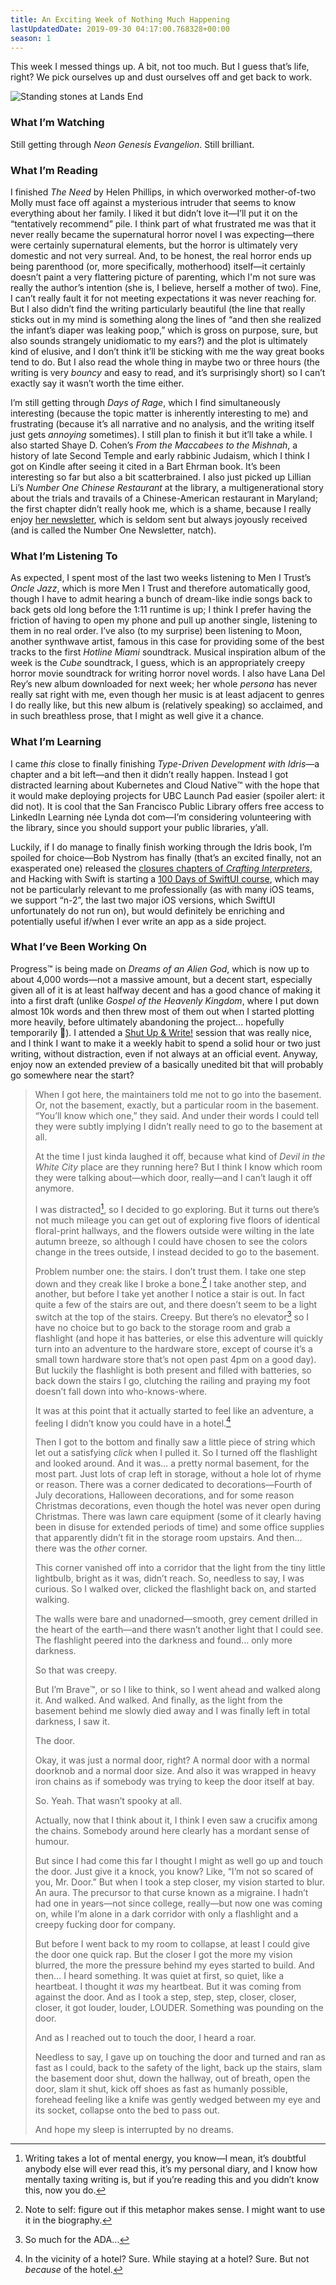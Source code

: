 ```yaml
---
title: An Exciting Week of Nothing Much Happening
lastUpdatedDate: 2019-09-30 04:17:00.768328+00:00 
season: 1
---
```


This week I messed things up. A bit, not too much. But I guess that’s life, right? We pick ourselves up and dust ourselves off and get back to work.

![Standing stones at Lands End](../../assets/newsletters/standing_stones.jpg)

### What I’m Watching

Still getting through *Neon Genesis Evangelion*. Still brilliant.

### What I’m Reading

I finished *The Need* by Helen Phillips, in which overworked mother-of-two Molly must face off against a mysterious intruder that seems to know everything about her family. I liked it but didn’t love it—I’ll put it on the “tentatively recommend” pile. I think part of what frustrated me was that it never really became the supernatural horror novel I was expecting—there were certainly supernatural elements, but the horror is ultimately very domestic and not very surreal. And, to be honest, the real horror ends up being parenthood (or, more specifically, motherhood) itself—it certainly doesn’t paint a very flattering picture of parenting, which I'm not sure was really the author’s intention (she is, I believe, herself a mother of two). Fine, I can’t really fault it for not meeting expectations it was never reaching for. But I also didn’t find the writing particularly beautiful (the line that really sticks out in my mind is something along the lines of “and then she realized the infant’s diaper was leaking poop,” which is gross on purpose, sure, but also sounds strangely unidiomatic to my ears?) and the plot is ultimately kind of elusive, and I don’t think it’ll be sticking with me the way great books tend to do. But I also read the whole thing in maybe two or three hours (the writing is very *bouncy* and easy to read, and it’s surprisingly short) so I can’t exactly say it wasn’t worth the time either.

I’m still getting through *Days of Rage*, which I find simultaneously interesting (because the topic matter is inherently interesting to me) and frustrating (because it’s all narrative and no analysis, and the writing itself just gets *annoying* sometimes). I still plan to finish it but it’ll take a while. I also started Shaye D. Cohen’s *From the Maccabees to the Mishnah*, a history of late Second Temple and early rabbinic Judaism, which I think I got on Kindle after seeing it cited in a Bart Ehrman book. It’s been interesting so far but also a bit scatterbrained. I also just picked up Lillian Li’s *Number One Chinese Restaurant* at the library, a multigenerational story about the trials and travails of a Chinese-American restaurant in Maryland; the first chapter didn’t really hook me, which is a shame, because I really enjoy [her newsletter](https://www.lillianliauthor.com/contact), which is seldom sent but always joyously received (and is called the Number One Newsletter, natch).

### What I’m Listening To

As expected, I spent most of the last two weeks listening to Men I Trust’s *Oncle Jazz*, which is more Men I Trust and therefore automatically good, though I have to admit hearing a bunch of dream-like indie songs back to back gets old long before the 1:11 runtime is up; I think I prefer having the friction of having to open my phone and pull up another single, listening to them in no real order. I’ve also (to my surprise) been listening to Moon, another synthwave artist, famous in this case for providing some of the best tracks to the first *Hotline Miami* soundtrack. Musical inspiration album of the week is the *Cube* soundtrack, I guess, which is an appropriately creepy horror movie soundtrack for writing horror novel words. I also have Lana Del Rey’s new album downloaded for next week; her whole *persona* has never really sat right with me, even though her music is at least adjacent to genres I do really like, but this new album is (relatively speaking) so acclaimed, and in such breathless prose, that I might as well give it a chance.

### What I’m Learning

I came *this* close to finally finishing *Type-Driven Development with Idris*—a chapter and a bit left—and then it didn’t really happen. Instead I got distracted learning about Kubernetes and Cloud Native™️ with the hope that it would make deploying projects for UBC Launch Pad easier (spoiler alert: it did not). It is cool that the San Francisco Public Library offers free access to LinkedIn Learning née Lynda dot com—I’m considering volunteering with the library, since you should support your public libraries, y’all.

Luckily, if I do manage to finally finish working through the Idris book, I’m spoiled for choice—Bob Nystrom has finally (that’s an excited finally, not an exasperated one) released the [closures chapters of *Crafting Interpreters*](http://craftinginterpreters.com/closures.html), and Hacking with Swift is starting a [100 Days of SwiftUI course](https://www.hackingwithswift.com/100/swiftui/1), which may not be particularly relevant to me professionally (as with many iOS teams, we support “n-2”, the last two major iOS versions, which SwiftUI unfortunately do not run on), but would definitely be enriching and potentially useful if/when I ever write an app as a side project.

### What I’ve Been Working On

Progress™️ is being made on *Dreams of an Alien God*, which is now up to about 4,000 words—not a massive amount, but a decent start, especially given all of it is at least halfway decent and has a good chance of making it into a first draft (unlike *Gospel of the Heavenly Kingdom*, where I put down almost 10k words and then threw most of them out when I started plotting more heavily, before ultimately abandoning the project... hopefully temporarily 🙂). I attended a [Shut Up & Write!](https://shutupwrite.com/) session that was really nice, and I think I want to make it a weekly habit to spend a solid hour or two just writing, without distraction, even if not always at an official event. Anyway, enjoy now an extended preview of a basically unedited bit that will probably go somewhere near the start?

> When I got here, the maintainers told me not to go into the basement. Or, not the basement, exactly, but a particular room in the basement. “You’ll know which one,” they said. And under their words I could tell they were subtly implying I didn’t really need to go to the basement at all.
>
> At the time I just kinda laughed it off, because what kind of *Devil in the White City* place are they running here? But I think I know which room they were talking about—which door, really—and I can’t laugh it off anymore.
>
> I was distracted[^1], so I decided to go exploring. But it turns out there’s not much mileage you can get out of exploring five floors of identical floral-print hallways, and the flowers outside were wilting in the late autumn breeze, so although I could have chosen to see the colors change in the trees outside, I instead decided to go to the basement.
>
> Problem number one: the stairs. I don’t trust them. I take one step down and they creak like I broke a bone.[^2] I take another step, and another, but before I take yet another I notice a stair is out. In fact quite a few of the stairs are out, and there doesn’t seem to be a light switch at the top of the stairs. Creepy. But there’s no elevator[^3] so I have no choice but to go back to the storage room and grab a flashlight (and hope it has batteries, or else this adventure will quickly turn into an adventure to the hardware store, except of course it’s a small town hardware store that’s not open past 4pm on a good day). But luckily the flashlight is both present and filled with batteries, so back down the stairs I go, clutching the railing and praying my foot doesn’t fall down into who-knows-where.
>
> It was at this point that it actually started to feel like an adventure, a feeling I didn’t know you could have in a hotel.[^4]
>
> Then I got to the bottom and finally saw a little piece of string which let out a satisfying *click* when I pulled it. So I turned off the flashlight and looked around. And it was… a pretty normal basement, for the most part. Just lots of crap left in storage, without a hole lot of rhyme or reason. There was a corner dedicated to decorations—Fourth of July decorations, Halloween decorations, and for some reason Christmas decorations, even though the hotel was never open during Christmas. There was lawn care equipment (some of it clearly having been in disuse for extended periods of time) and some office supplies that apparently didn’t fit in the storage room upstairs. And then… there was the *other* corner.
>
> This corner vanished off into a corridor that the light from the tiny little lightbulb, bright as it was, didn’t reach. So, needless to say, I was curious. So I walked over, clicked the flashlight back on, and started walking.
>
> The walls were bare and unadorned—smooth, grey cement drilled in the heart of the earth—and there wasn’t another light that I could see. The flashlight peered into the darkness and found… only more darkness.
>
> So that was creepy.
>
> But I’m Brave™️, or so I like to think, so I went ahead and walked along it. And walked. And walked. And finally, as the light from the basement behind me slowly died away and I was finally left in total darkness, I saw it.
>
> The door.
>
> Okay, it was just a normal door, right? A normal door with a normal doorknob and a normal door size. And also it was wrapped in heavy iron chains as if somebody was trying to keep the door itself at bay.
>
> So. Yeah. That wasn’t spooky at all.
>
> Actually, now that I think about it, I think I even saw a crucifix among the chains. Somebody around here clearly has a mordant sense of humour.
>
> But since I had come this far I thought I might as well go up and touch the door. Just give it a knock, you know? Like, “I’m not so scared of you, Mr. Door.” But when I took a step closer, my vision started to blur. An aura. The precursor to that curse known as a migraine. I hadn’t had one in years—not since college, really—but now one was coming on, while I’m alone in a dark corridor with only a flashlight and a creepy fucking door for company.
>
> But before I went back to my room to collapse, at least I could give the door one quick rap. But the closer I got the more my vision blurred, the more the pressure behind my eyes started to build. And then… I heard something. It was quiet at first, so quiet, like a heartbeat. I thought it *was* my heartbeat. But it was coming from against the door. And as I took a step, step, step, closer, closer, closer, it got louder, louder, LOUDER. Something was pounding on the door.
>
> And as I reached out to touch the door, I heard a roar.
>
> Needless to say, I gave up on touching the door and turned and ran as fast as I could, back to the safety of the light, back up the stairs, slam the basement door shut, down the hallway, out of breath, open the door, slam it shut, kick off shoes as fast as humanly possible, forehead feeling like a knife was gently wedged between my eye and its socket, collapse onto the bed to pass out.
>
> And hope my sleep is interrupted by no dreams.

[^1]: Writing takes a lot of mental energy, you know—I mean, it’s doubtful anybody else will ever read this, it’s my personal diary, and I know how mentally taxing writing is, but if you’re reading this and you didn’t know this, now you do.

[^2]: Note to self: figure out if this metaphor makes sense. I might want to use it in the biography.

[^3]: So much for the ADA…

[^4]: In the vicinity of a hotel? Sure. While staying at a hotel? Sure. But not *because* of the hotel.